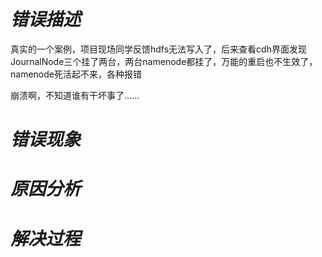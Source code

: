 # ***错误描述***

真实的一个案例，项目现场同学反馈hdfs无法写入了，后来查看cdh界面发现JournalNode三个挂了两台，两台namenode都挂了，万能的重启也不生效了，namenode死活起不来，各种报错

崩溃啊，不知道谁有干坏事了......

# ***错误现象***





# ***原因分析***






# ***解决过程***